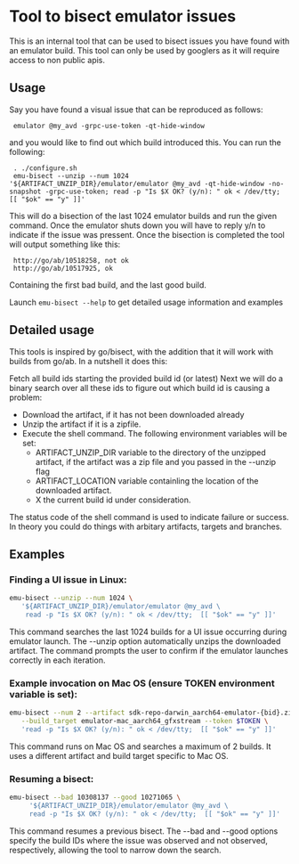 # Tool to bisect emulator issues

This is an internal tool that can be used to bisect issues you have
found with an emulator build.  This tool can only be used by googlers
as it will require access to non public apis.

## Usage

Say you have found a visual issue that can be reproduced as follows:

     emulator @my_avd -grpc-use-token -qt-hide-window

and you would like to find out which build introduced this. You can
run the following:

     . ./configure.sh
     emu-bisect --unzip --num 1024 '${ARTIFACT_UNZIP_DIR}/emulator/emulator @my_avd -qt-hide-window -no-snapshot -grpc-use-token; read -p "Is $X OK? (y/n): " ok < /dev/tty;  [[ "$ok" == "y" ]]'

This will do a bisection of the last 1024 emulator builds and run the given command. Once the emulator shuts down you will have to reply y/n to indicate
if the issue was pressent. Once the bisection is completed the tool will output something like this:

     http://go/ab/10518258, not ok
     http://go/ab/10517925, ok

Containing the first bad build, and the last good build.

Launch `emu-bisect --help` to get detailed usage information and examples

## Detailed usage

This tools is inspired by go/bisect, with the addition that it will work with builds from go/ab. In a nutshell it does this:

Fetch all build ids starting the provided build id (or latest)
Next we will do a binary search over all these ids to figure out which build id is causing a problem:

- Download the artifact, if it has not been downloaded already
- Unzip the artifact if it is a zipfile.
- Execute the shell command. The following environment variables will be set:
  - ARTIFACT_UNZIP_DIR variable to the directory of the unzipped artifact, if the artifact was a zip file and you passed in the --unzip flag
  - ARTIFACT_LOCATION variable containling the location of the downloaded artifact.
  - X the current build id under consideration.

The status code of the shell command is used to indicate failure or success. In theory you could do things with arbitary artifacts, targets and branches.

## Examples

### Finding a UI issue in Linux:

```sh
emu-bisect --unzip --num 1024 \
   '${ARTIFACT_UNZIP_DIR}/emulator/emulator @my_avd \
    read -p "Is $X OK? (y/n): " ok < /dev/tty;  [[ "$ok" == "y" ]]'
```

This command searches the last 1024 builds for a UI issue
occurring during emulator launch. The --unzip option automatically
unzips the downloaded artifact. The command prompts the user to
confirm if the emulator launches correctly in each iteration.

### Example invocation on Mac OS (ensure TOKEN environment variable is set):

```sh
emu-bisect --num 2 --artifact sdk-repo-darwin_aarch64-emulator-{bid}.zip \
   --build_target emulator-mac_aarch64_gfxstream --token $TOKEN \
   'read -p "Is $X OK? (y/n): " ok < /dev/tty;  [[ "$ok" == "y" ]]'
```

This command runs on Mac OS and searches a maximum of 2 builds.
It uses a different artifact and build target specific to Mac OS.

### Resuming a bisect:

```sh
emu-bisect --bad 10308137 --good 10271065 \
     '${ARTIFACT_UNZIP_DIR}/emulator/emulator @my_avd \
     read -p "Is $X OK? (y/n): " ok < /dev/tty;  [[ "$ok" == "y" ]]'
```

This command resumes a previous bisect. The --bad and --good options
specify the build IDs where the issue was observed and not observed,
respectively, allowing the tool to narrow down the search.
